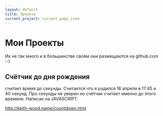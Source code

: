 ```yaml
---
layout: default
title: Проекты
current_project: current_page_item
---
```

<div id="content" class="pad">
  <h1 class="pagetitle">Мои Проекты</h1>
  <div class="entry page clear">
    <p>Их не так много и в большинстве своём они размещаются на github.com :-)</p>
	<h2> Счётчик до дня рождения</h2>
	<p> считает время до секунды. Считается что я родился 18 апреля в 17:45 и 40 секунд. Про секунды не уверен но счётчик считает именно до этого времени. Написан на JAVASCRIPT. </p>
<p style="color:red"><script LANGUAGE="JAVASCRIPT">   
ccDayNow = new Date();   
ccDayThen = new Date("Apr 18 2011 17:45:40 GMT+0400")   
msPerDay = 24 * 60 * 60 * 1000 ;   
timeLeft = (ccDayThen.getTime() - ccDayNow.getTime());   
cc_daysLeft = timeLeft / msPerDay;   
daysLeft = Math.floor(cc_daysLeft);   
cc_hrsLeft = (cc_daysLeft - daysLeft)*24;   
hrsLeft = Math.floor(cc_hrsLeft);   
minsLeft = Math.floor((cc_hrsLeft - hrsLeft)*60);
document.write( "Через "+daysLeft+" дн, "+hrsLeft+" часов "+minsLeft+" минут - Случится 27 лет как я хожу по этой знмле.");
</script></p>
<p>
<a href="http://keith-wood.name/countdown.html">http://keith-wood.name/countdown.html</a>
</p>
</div>
</div>